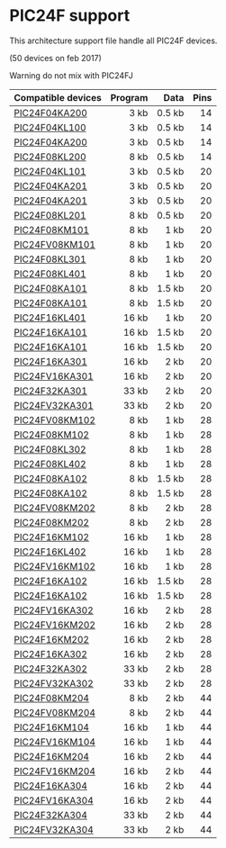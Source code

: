 # PIC24F support

This architecture support file handle all PIC24F devices.

(50 devices on feb 2017)

Warning do not mix with PIC24FJ

|Compatible devices|Program|Data|Pins|
|---------|--:|--:|--:|
|[PIC24F04KA200](http://microchip.com/wwwproducts/en/PIC24F04KA200)   |   3 kb| 0.5 kb| 14|
|[PIC24F04KL100](http://microchip.com/wwwproducts/en/PIC24F04KL100)   |   3 kb| 0.5 kb| 14|
|[PIC24F04KA200](http://microchip.com/wwwproducts/en/PIC24F04KA200)   |   3 kb| 0.5 kb| 14|
|[PIC24F08KL200](http://microchip.com/wwwproducts/en/PIC24F08KL200)   |   8 kb| 0.5 kb| 14|
|[PIC24F04KL101](http://microchip.com/wwwproducts/en/PIC24F04KL101)   |   3 kb| 0.5 kb| 20|
|[PIC24F04KA201](http://microchip.com/wwwproducts/en/PIC24F04KA201)   |   3 kb| 0.5 kb| 20|
|[PIC24F04KA201](http://microchip.com/wwwproducts/en/PIC24F04KA201)   |   3 kb| 0.5 kb| 20|
|[PIC24F08KL201](http://microchip.com/wwwproducts/en/PIC24F08KL201)   |   8 kb| 0.5 kb| 20|
|[PIC24F08KM101](http://microchip.com/wwwproducts/en/PIC24F08KM101)   |   8 kb|   1 kb| 20|
|[PIC24FV08KM101](http://microchip.com/wwwproducts/en/PIC24FV08KM101) |   8 kb|   1 kb| 20|
|[PIC24F08KL301](http://microchip.com/wwwproducts/en/PIC24F08KL301)   |   8 kb|   1 kb| 20|
|[PIC24F08KL401](http://microchip.com/wwwproducts/en/PIC24F08KL401)   |   8 kb|   1 kb| 20|
|[PIC24F08KA101](http://microchip.com/wwwproducts/en/PIC24F08KA101)   |   8 kb| 1.5 kb| 20|
|[PIC24F08KA101](http://microchip.com/wwwproducts/en/PIC24F08KA101)   |   8 kb| 1.5 kb| 20|
|[PIC24F16KL401](http://microchip.com/wwwproducts/en/PIC24F16KL401)   |  16 kb|   1 kb| 20|
|[PIC24F16KA101](http://microchip.com/wwwproducts/en/PIC24F16KA101)   |  16 kb| 1.5 kb| 20|
|[PIC24F16KA101](http://microchip.com/wwwproducts/en/PIC24F16KA101)   |  16 kb| 1.5 kb| 20|
|[PIC24F16KA301](http://microchip.com/wwwproducts/en/PIC24F16KA301)   |  16 kb|   2 kb| 20|
|[PIC24FV16KA301](http://microchip.com/wwwproducts/en/PIC24FV16KA301) |  16 kb|   2 kb| 20|
|[PIC24F32KA301](http://microchip.com/wwwproducts/en/PIC24F32KA301)   |  33 kb|   2 kb| 20|
|[PIC24FV32KA301](http://microchip.com/wwwproducts/en/PIC24FV32KA301) |  33 kb|   2 kb| 20|
|[PIC24FV08KM102](http://microchip.com/wwwproducts/en/PIC24FV08KM102) |   8 kb|   1 kb| 28|
|[PIC24F08KM102](http://microchip.com/wwwproducts/en/PIC24F08KM102)   |   8 kb|   1 kb| 28|
|[PIC24F08KL302](http://microchip.com/wwwproducts/en/PIC24F08KL302)   |   8 kb|   1 kb| 28|
|[PIC24F08KL402](http://microchip.com/wwwproducts/en/PIC24F08KL402)   |   8 kb|   1 kb| 28|
|[PIC24F08KA102](http://microchip.com/wwwproducts/en/PIC24F08KA102)   |   8 kb| 1.5 kb| 28|
|[PIC24F08KA102](http://microchip.com/wwwproducts/en/PIC24F08KA102)   |   8 kb| 1.5 kb| 28|
|[PIC24FV08KM202](http://microchip.com/wwwproducts/en/PIC24FV08KM202) |   8 kb|   2 kb| 28|
|[PIC24F08KM202](http://microchip.com/wwwproducts/en/PIC24F08KM202)   |   8 kb|   2 kb| 28|
|[PIC24F16KM102](http://microchip.com/wwwproducts/en/PIC24F16KM102)   |  16 kb|   1 kb| 28|
|[PIC24F16KL402](http://microchip.com/wwwproducts/en/PIC24F16KL402)   |  16 kb|   1 kb| 28|
|[PIC24FV16KM102](http://microchip.com/wwwproducts/en/PIC24FV16KM102) |  16 kb|   1 kb| 28|
|[PIC24F16KA102](http://microchip.com/wwwproducts/en/PIC24F16KA102)   |  16 kb| 1.5 kb| 28|
|[PIC24F16KA102](http://microchip.com/wwwproducts/en/PIC24F16KA102)   |  16 kb| 1.5 kb| 28|
|[PIC24FV16KA302](http://microchip.com/wwwproducts/en/PIC24FV16KA302) |  16 kb|   2 kb| 28|
|[PIC24FV16KM202](http://microchip.com/wwwproducts/en/PIC24FV16KM202) |  16 kb|   2 kb| 28|
|[PIC24F16KM202](http://microchip.com/wwwproducts/en/PIC24F16KM202)   |  16 kb|   2 kb| 28|
|[PIC24F16KA302](http://microchip.com/wwwproducts/en/PIC24F16KA302)   |  16 kb|   2 kb| 28|
|[PIC24F32KA302](http://microchip.com/wwwproducts/en/PIC24F32KA302)   |  33 kb|   2 kb| 28|
|[PIC24FV32KA302](http://microchip.com/wwwproducts/en/PIC24FV32KA302) |  33 kb|   2 kb| 28|
|[PIC24F08KM204](http://microchip.com/wwwproducts/en/PIC24F08KM204)   |   8 kb|   2 kb| 44|
|[PIC24FV08KM204](http://microchip.com/wwwproducts/en/PIC24FV08KM204) |   8 kb|   2 kb| 44|
|[PIC24F16KM104](http://microchip.com/wwwproducts/en/PIC24F16KM104)   |  16 kb|   1 kb| 44|
|[PIC24FV16KM104](http://microchip.com/wwwproducts/en/PIC24FV16KM104) |  16 kb|   1 kb| 44|
|[PIC24F16KM204](http://microchip.com/wwwproducts/en/PIC24F16KM204)   |  16 kb|   2 kb| 44|
|[PIC24FV16KM204](http://microchip.com/wwwproducts/en/PIC24FV16KM204) |  16 kb|   2 kb| 44|
|[PIC24F16KA304](http://microchip.com/wwwproducts/en/PIC24F16KA304)   |  16 kb|   2 kb| 44|
|[PIC24FV16KA304](http://microchip.com/wwwproducts/en/PIC24FV16KA304) |  16 kb|   2 kb| 44|
|[PIC24F32KA304](http://microchip.com/wwwproducts/en/PIC24F32KA304)   |  33 kb|   2 kb| 44|
|[PIC24FV32KA304](http://microchip.com/wwwproducts/en/PIC24FV32KA304) |  33 kb|   2 kb| 44|
